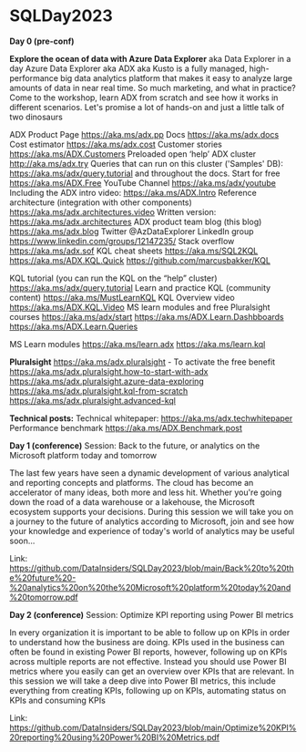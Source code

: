 # SQLDay2023

**Day 0 (pre-conf)**

**Explore the ocean of data with Azure Data Explorer** aka Data Explorer in a day
Azure Data Explorer aka ADX aka Kusto is a fully managed, high-performance big data analytics platform that makes it easy to analyze large amounts of data in near real time. So much marketing, and what in practice?
Come to the workshop, learn ADX from scratch and see how it works in different scenarios. Let's promise a lot of hands-on and just a little talk of two dinosaurs

ADX Product Page https://aka.ms/adx.pp
Docs https://aka.ms/adx.docs
Cost estimator https://aka.ms/adx.cost 
Customer stories https://aka.ms/ADX.Customers
Preloaded open ‘help’ ADX cluster http://aka.ms/adx.try
Queries that can run on this cluster ('Samples' DB): https://aka.ms/adx/query.tutorial and throughout the docs.
Start for free https://aka.ms/ADX.Free
YouTube Channel https://aka.ms/adx/youtube
Including the ADX intro video: https://aka.ms/ADX.Intro
Reference architecture (integration with other components) https://aka.ms/adx.architectures.video
Written version: https://aka.ms/adx.architectures
ADX product team blog (this blog) https://aka.ms/adx.blog
Twitter @AzDataExplorer
LinkedIn group https://www.linkedin.com/groups/12147235/
Stack overflow https://aka.ms/adx.sof
KQL cheat sheets
https://aka.ms/SQL2KQL
https://aka.ms/ADX.KQL.Quick
https://github.com/marcusbakker/KQL

KQL tutorial (you can run the KQL on the “help” cluster) https://aka.ms/adx/query.tutorial
Learn and practice KQL (community content) https://aka.ms/MustLearnKQL
KQL Overview video https://aka.ms/ADX.KQL.Video 
MS learn modules and free Pluralsight courses
https://aka.ms/adx/start
https://aka.ms/ADX.Learn.Dashbboards 
https://aka.ms/ADX.Learn.Queries

MS Learn modules
https://aka.ms/learn.adx
https://aka.ms/learn.kql

**Pluralsight**
https://aka.ms/adx.pluralsight - To activate the free benefit
https://aka.ms/adx.pluralsight.how-to-start-with-adx
https://aka.ms/adx.pluralsight.azure-data-exploring
https://aka.ms/adx.pluralsight.kql-from-scratch
https://aka.ms/adx.pluralsight.advanced-kql

**Technical posts:**
Technical whitepaper: https://aka.ms/adx.techwhitepaper
Performance benchmark https://aka.ms/ADX.Benchmark.post

**Day 1 (conference)**
Session: Back to the future, or analytics on the Microsoft platform today and tomorrow

The last few years have seen a dynamic development of various analytical and reporting concepts and platforms. The cloud has become an accelerator of many ideas, both more and less hit. Whether you're going down the road of a data warehouse or a lakehouse, the Microsoft ecosystem supports your decisions. During this session we will take you on a journey to the future of analytics according to Microsoft, join and see how your knowledge and experience of today's world of analytics may be useful soon...

Link: https://github.com/DataInsiders/SQLDay2023/blob/main/Back%20to%20the%20future%20-%20analytics%20on%20the%20Microsoft%20platform%20today%20and%20tomorrow.pdf

**Day 2 (conference)**
Session: Optimize KPI reporting using Power BI metrics

In every organization it is important to be able to follow up on KPIs in order to understand how the business are doing. KPIs used in the business can often be found in existing Power BI reports, however, following up on KPIs across multiple reports are not effective. Instead you should use Power BI metrics where you easily can get an overview over KPIs that are relevant.
In this session we will take a deep dive into Power BI metrics, this include everything from creating KPIs, following up on KPIs, automating status on KPIs and consuming KPIs

Link: https://github.com/DataInsiders/SQLDay2023/blob/main/Optimize%20KPI%20reporting%20using%20Power%20BI%20Metrics.pdf

